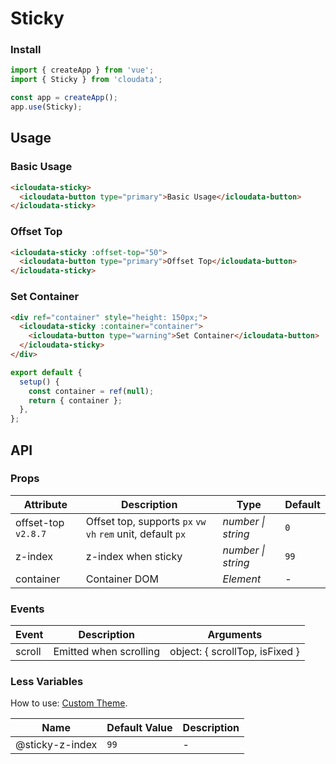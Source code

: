 # Sticky

### Install

```js
import { createApp } from 'vue';
import { Sticky } from 'cloudata';

const app = createApp();
app.use(Sticky);
```

## Usage

### Basic Usage

```html
<icloudata-sticky>
  <icloudata-button type="primary">Basic Usage</icloudata-button>
</icloudata-sticky>
```

### Offset Top

```html
<icloudata-sticky :offset-top="50">
  <icloudata-button type="primary">Offset Top</icloudata-button>
</icloudata-sticky>
```

### Set Container

```html
<div ref="container" style="height: 150px;">
  <icloudata-sticky :container="container">
    <icloudata-button type="warning">Set Container</icloudata-button>
  </icloudata-sticky>
</div>
```

```js
export default {
  setup() {
    const container = ref(null);
    return { container };
  },
};
```

## API

### Props

| Attribute | Description | Type | Default |
| --- | --- | --- | --- |
| offset-top `v2.8.7` | Offset top, supports `px` `vw` `vh` `rem` unit, default `px` | _number \| string_ | `0` |
| z-index | z-index when sticky | _number \| string_ | `99` |
| container | Container DOM | _Element_ | - |

### Events

| Event  | Description            | Arguments                      |
| ------ | ---------------------- | ------------------------------ |
| scroll | Emitted when scrolling | object: { scrollTop, isFixed } |

### Less Variables

How to use: [Custom Theme](#/en-US/theme).

| Name            | Default Value | Description |
| --------------- | ------------- | ----------- |
| @sticky-z-index | `99`          | -           |

